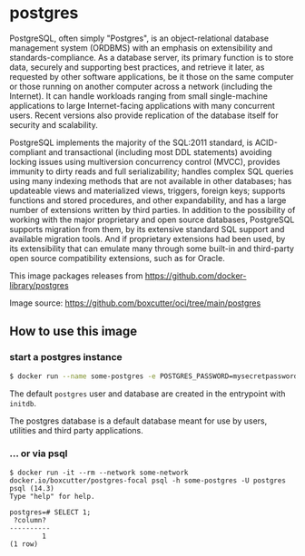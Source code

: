 # postgres

PostgreSQL, often simply "Postgres", is an object-relational database management system (ORDBMS) with an emphasis on extensibility and standards-compliance. As a database server, its primary function is to store data, securely and supporting best practices, and retrieve it later, as requested by other software applications, be it those on the same computer or those running on another computer across a network (including the Internet). It can handle workloads ranging from small single-machine applications to large Internet-facing applications with many concurrent users. Recent versions also provide replication of the database itself for security and scalability.

PostgreSQL implements the majority of the SQL:2011 standard, is ACID-compliant and transactional (including most DDL statements) avoiding locking issues using multiversion concurrency control (MVCC), provides immunity to dirty reads and full serializability; handles complex SQL queries using many indexing methods that are not available in other databases; has updateable views and materialized views, triggers, foreign keys; supports functions and stored procedures, and other expandability, and has a large number of extensions written by third parties. In addition to the possibility of working with the major proprietary and open source databases, PostgreSQL supports migration from them, by its extensive standard SQL support and available migration tools. And if proprietary extensions had been used, by its extensibility that can emulate many through some built-in and third-party open source compatibility extensions, such as for Oracle.

This image packages releases from https://github.com/docker-library/postgres

Image source: https://github.com/boxcutter/oci/tree/main/postgres

## How to use this image

### start a postgres instance

```bash
$ docker run --name some-postgres -e POSTGRES_PASSWORD=mysecretpassword -d docker.io/boxcutter/postgres-focal
```

The default `postgres` user and database are created in the entrypoint with `initdb`.

The postgres database is a default database meant for use by users, utilities and third party applications.

### ... or via psql

```
$ docker run -it --rm --network some-network docker.io/boxcutter/postgres-focal psql -h some-postgres -U postgres
psql (14.3)
Type "help" for help.

postgres=# SELECT 1;
 ?column? 
----------
        1
(1 row)
```

#

```
```